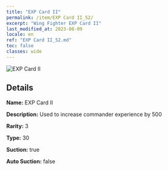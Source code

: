```yaml
---
title: "EXP Card II"
permalink: /item/EXP Card II_52/
excerpt: "Wing Fighter EXP Card II"
last_modified_at: 2023-08-09
locale: en
ref: "EXP Card II_52.md"
toc: false
classes: wide
---
```



 ![EXP Card II](/images/item/EXP_Card_II_p.png)



## Details

 **Name:** EXP Card II 

 **Description:** Used to increase commander experience by 500

 **Rarity:** 3 

 **Type:** 30 

 **Suction:** true 

 **Auto Suction:** false 


